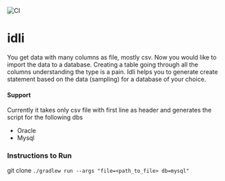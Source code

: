 ![CI](https://github.com/mshanu/idli/workflows/CI/badge.svg)

# idli
You get data with many columns as file, mostly csv. Now you would like to import the data to a database. Creating a table going through all the columns understanding the type is a pain. 
Idli helps you to generate create statement based on the data (sampling) for a database of your choice.

 
#### Support
Currently it takes only csv file with first line as header and generates the script for the following dbs
* Oracle
* Mysql

### Instructions to Run
git clone
`./gradlew run --args "file=<path_to_file> db=mysql"`
